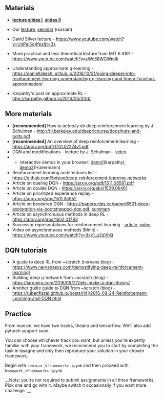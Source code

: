 ## Materials
* [__lecture slides I__](https://yadi.sk/i/kGPiXpse3NR3n8), [__slides II__](https://yadi.sk/i/H07O_XEh3NR3oV)
* Our [lecture](https://yadi.sk/i/AHDU2p_j3FT3nr), [seminar](https://yadi.sk/i/EeUeheri3FT3ra) (russian)


* David Silver lecture - https://www.youtube.com/watch?v=UoPei5o4fps&t=3s
* More practical and less theoretical lecture from MIT 6.S191 - https://www.youtube.com/watch?v=xWe58WGWmlk
* Understanding approximate q-learning - https://danieltakeshi.github.io/2016/10/31/going-deeper-into-reinforcement-learning-understanding-q-learning-and-linear-function-approximation/
* Karpathy's post on approximate RL - http://karpathy.github.io/2016/05/31/rl/

## More materials
* __[recommended]__ How to _actually_ do deep reinforcement learning by J. Schulman - http://rll.berkeley.edu/deeprlcourse/docs/nuts-and-bolts.pdf
* __[recommended]__ An overview of deep reinforcement learning - https://arxiv.org/pdf/1701.07274v1.pdf
* DQN and modiffications - lecture by J. Schulman - [video](https://www.youtube.com/watch?v=h1-pj4Y9-kM)
* * interactive demos in your browser: [demo1](http://cs.stanford.edu/people/karpathy/convnetjs/demo/rldemo.html)(karpathy), [demo2](http://janhuenermann.com/projects/learning-to-drive)(Hünermann)
* Reinforcement learning architectures list - https://github.com/5vision/deep-reinforcement-learning-networks
* Article on dueling DQN - https://arxiv.org/pdf/1511.06581.pdf
* Article on double DQN - https://arxiv.org/abs/1509.06461
* Article on prioritized experience replay - https://arxiv.org/abs/1511.05952
* Article on bootstrap DQN - https://papers.nips.cc/paper/6501-deep-exploration-via-bootstrapped-dqn.pdf, [summary](http://pemami4911.github.io/paper-summaries/2016/08/16/Deep-exploration.html)
* Article on asynchronuous methods in deep RL - https://arxiv.org/abs/1602.01783
* Successor representations for reinforcement learning - [article](https://arxiv.org/abs/1606.02396), [video](https://www.youtube.com/watch?v=kNqXCn7K-BM&feature=youtu.be)
* Video on asynchronuous methods (Mnih) - https://www.youtube.com/watch?v=9sx1_u2qVhQ

## DQN tutorials
* A guide to deep RL from ~scratch (nervana blog) - https://www.nervanasys.com/demystifying-deep-reinforcement-learning/
* Building deep q-network from ~scratch (blog) - https://jaromiru.com/2016/09/27/lets-make-a-dqn-theory/
* Another guide guide to DQN from ~scratch (blog) - https://rubenfiszel.github.io/posts/rl4j/2016-08-24-Reinforcement-Learning-and-DQN.html


## Practice

From now on, we have two tracks, theano and tensorflow. We'll also add pytorch support soon.

You can choose whichever track you want, but unless you're expertly familiar with your framework, we recommend you to start by completing the task in lasagne and only then reproduce your solution in your chosen framework.

Begin with `seminar_<framework>.ipynb` and then proceed with `homework_<framework>.ipynb`.

__Note: you're not required to submit assignments in all three frameworks. Pick one and go with it. Maybe switch it occasionally if you want more challenge. __
